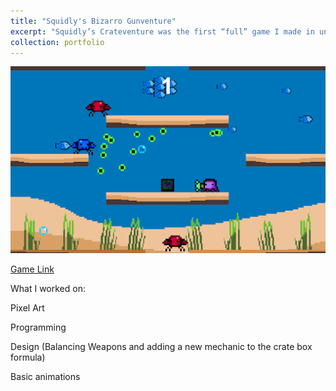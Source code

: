 ```yaml
---
title: "Squidly's Bizarro Gunventure"
excerpt: "Squidly’s Crateventure was the first “full” game I made in unity. A Super Crate Box clone. <br/><img src='/images/SquidlyCrateventure.png'>"
collection: portfolio
---
```



<img src='/images/SquidlyCrateventure.png'>

[Game Link](https://queenfii.itch.io/squidlys-crateventure)

What I worked on:

Pixel Art

Programming

Design (Balancing Weapons and adding a new mechanic to the crate box formula)

Basic animations

 
